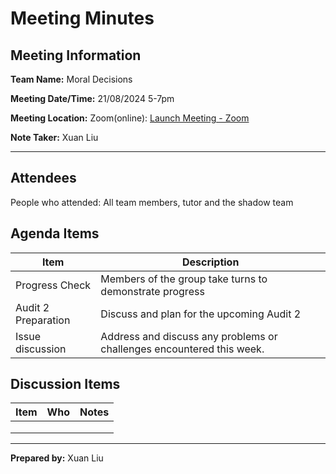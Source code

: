 # Meeting Minutes

## Meeting Information

**Team Name:** Moral Decisions

**Meeting Date/Time:** 21/08/2024  5-7pm

**Meeting Location:** Zoom(online): [Launch Meeting - Zoom](https://anu.zoom.us/j/86482877424?pwd=08A5lKE4rWT8hokwu7NvYmeomaLKHc.1)

**Note Taker:** Xuan Liu

------

## Attendees

People who attended: All team members, tutor and the shadow team

 

## Agenda Items

| Item                | Description                                                           |
| ------------------- | --------------------------------------------------------------------- |
| Progress Check      | Members of the group take turns to demonstrate progress               |
| Audit 2 Preparation | Discuss and plan for the upcoming Audit 2                             |
| Issue discussion    | Address and discuss any problems or challenges encountered this week. |

## Discussion Items

| Item | Who | Notes |
| ---- | --- | ----- |
|      |     |       |
|      |     |       |
|      |     |       |

------

**Prepared by:** Xuan Liu